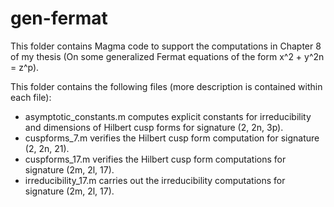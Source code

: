 # gen-fermat
This folder contains Magma code to support the computations in Chapter 8 of my thesis (On some generalized Fermat equations of the form x^2 + y^2n = z^p).

This folder contains the following files (more description is contained within each file):

- asymptotic_constants.m computes explicit constants for irreducibility and dimensions of Hilbert cusp forms for signature (2, 2n, 3p).
- cuspforms_7.m verifies the Hilbert cusp form computation for signature (2, 2n, 21).
- cuspforms_17.m verifies the Hilbert cusp form computations for signature (2m, 2l, 17).
- irreducibility_17.m carries out the irreducibility computations for signature (2m, 2l, 17).
